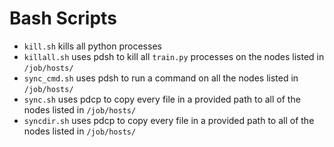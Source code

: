 # Bash Scripts

* `kill.sh` kills all python processes
* `killall.sh` uses pdsh to kill all `train.py` processes on the nodes listed in `/job/hosts/`
* `sync_cmd.sh` uses pdsh to run a command on all the nodes listed in `/job/hosts/`
* `sync.sh` uses pdcp to copy every file in a provided path to all of the nodes listed in `/job/hosts/`
* `syncdir.sh` uses pdcp to copy every file in a provided path to all of the nodes listed in `/job/hosts/`
